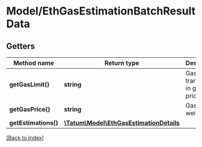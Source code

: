 # Model/EthGasEstimationBatchResultData

## Getters

Method name | Return type | Description | Notes
------------ | ------------- | ------------- | -------------
**getGasLimit()** | **string** | Gas limit for transaction in gas price. |
**getGasPrice()** | **string** | Gas price in wei. |
**getEstimations()** | [**\Tatum\Model\EthGasEstimationDetails**](EthGasEstimationDetails.md) |  |

[[Back to Index]](../index.md)
